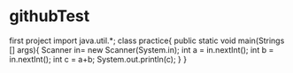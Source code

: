 # githubTest
first project
import java.util.*;
class practice{
 public static void main(Strings [] args){
 Scanner in= new Scanner(System.in);
 int a = in.nextInt();
 int b = in.nextInt();
 int c = a+b;
 System.out.println(c);
 }
 }
